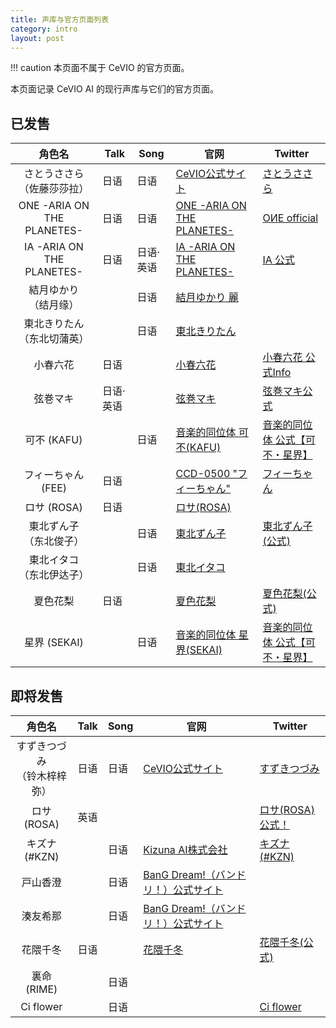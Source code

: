 ```yaml
---
title: 声库与官方页面列表
category: intro
layout: post
---
```

!!! caution
    本页面不属于 CeVIO 的官方页面。

本页面记录 CeVIO AI 的现行声库与它们的官方页面。

## 已发售

| 角色名 | Talk | Song | 官网 | Twitter |
| :---:  | --- | --- | --- | --- |
| さとうささら<br>（佐藤莎莎拉） | 日语 | 日语 | [CeVIO公式サイト](https://cevio.jp/) | [さとうささら](https://twitter.com/sato_sasara) |
| ONE -ARIA ON THE PLANETES- | 日语 | 日语 | [ONE -ARIA ON THE PLANETES-](https://one-aria.com/) | [OИE official](https://twitter.com/ONE_official_) |
| IA -ARIA ON THE PLANETES- | 日语 | 日语·英语 | [IA -ARIA ON THE PLANETES-](https://ia-aria.com/) | [IA 公式](https://twitter.com/IA_Official_) |
| 結月ゆかり<br>（结月缘） |  | 日语 | [結月ゆかり 麗](https://vocalomakets.com/cevio-ai-yukari-rei) |  |
| 東北きりたん<br>（东北切蒲英） |  | 日语 | [東北きりたん](https://zunko.jp/con_voice.html#kiri_ai) |  |
| 小春六花 | 日语 |  | [小春六花](https://tokyo6.tokyo/koharurikka/) | [小春六花 公式Info](https://twitter.com/rikka_info) |
| 弦巻マキ | 日语·英语 |  | [弦巻マキ](https://www.ah-soft.com/maki/) | [弦巻マキ公式](https://twitter.com/maki_gyungyun) |
| 可不 (KAFU) |  | 日语 | [音楽的同位体 可不(KAFU)](https://kaf-u.kamitsubaki.jp/) | [音楽的同位体 公式【可不・星界】](https://twitter.com/musicalisotope) |
| フィーちゃん (FEE) | 日语 |  | [CCD-0500 "フィーちゃん"](http://chara.u-stella.co.jp/gallery/ccd-0500/) | [フィーちゃん](https://twitter.com/CCD0500) |
| ロサ (ROSA) | 日语 |  | [ロサ(ROSA)](https://rosa.zan-shin.net/) |  |
| 東北ずん子<br>（东北俊子） |  | 日语 | [東北ずん子](https://zunko.jp/con_voice.html#kiri_ai) | [東北ずん子(公式)](https://twitter.com/t_zunko) |
| 東北イタコ<br>（东北伊达子） |  | 日语 | [東北イタコ](https://zunko.jp/con_voice.html#kiri_ai) |  |
| 夏色花梨 | 日语 |  | [夏色花梨](https://tokyo6.tokyo/natsukikarin/) | [夏色花梨(公式)](https://twitter.com/karin_info1) |
| 星界 (SEKAI) |  | 日语 | [音楽的同位体 星界(SEKAI)](https://sekai.kamitsubaki.jp/) | [音楽的同位体 公式【可不・星界】](https://twitter.com/musicalisotope) |

## 即将发售

| 角色名 | Talk | Song | 官网 | Twitter |
| :---:  | --- | --- | --- | --- |
| すずきつづみ<br>（铃木梓梓弥） | 日语 | 日语 | [CeVIO公式サイト](https://cevio.jp/) | [すずきつづみ](https://twitter.com/suzuki_tsudumi) |
| ロサ (ROSA) | 英语 |  |  | [ロサ(ROSA) 公式！](https://twitter.com/ROSA_ROSA_15) |
| キズナ (#KZN) |  | 日语 | [Kizuna AI株式会社](https://kizunaai.com/) | [キズナ(#KZN)](https://twitter.com/KZN_dayo) |
| 戸山香澄 |  | 日语 | [BanG Dream!（バンドリ！）公式サイト](https://bang-dream.com/) |  |
| 湊友希那 |  | 日语 | [BanG Dream!（バンドリ！）公式サイト](https://bang-dream.com/) |  |
| 花隈千冬 | 日语 |  | [花隈千冬](https://tokyo6.tokyo/hanakumachifuyu/) | [花隈千冬(公式)](https://twitter.com/Chifuyu_Info) |
| 裏命 (RIME) |  | 日语 |  |  |
| Ci flower |  | 日语 |  | [Ci flower](https://twitter.com/Ci_flower_) |
